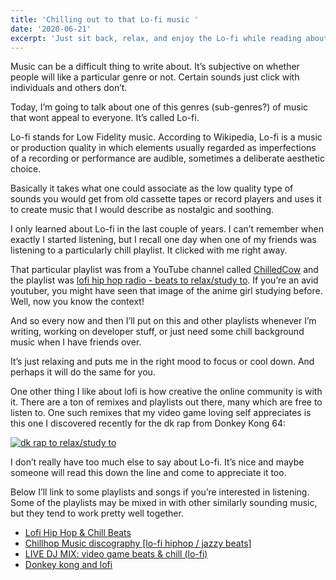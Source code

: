```yaml
---
title: 'Chilling out to that Lo-fi music '
date: '2020-06-21'
excerpt: 'Just sit back, relax, and enjoy the Lo-fi while reading about lo-fi music.'
---
```


Music can be a difficult thing to write about. It’s subjective on whether people will like a particular genre or not. Certain sounds just click with individuals and others don’t.

Today, I’m going to talk about one of this genres (sub-genres?) of music that wont appeal to everyone. It’s called Lo-fi.

Lo-fi stands for Low Fidelity music. According to Wikipedia, Lo-fi is a music or production quality in which elements usually regarded as imperfections of a recording or performance are audible, sometimes a deliberate aesthetic choice.

Basically it takes what one could associate as the low quality type of sounds you would get from old cassette tapes or record players and uses it to create music that I would describe as nostalgic and soothing.

I only learned about Lo-fi in the last couple of years. I can’t remember when exactly I started listening, but I recall one day when one of my friends was listening to a particularly chill playlist. It clicked with me right away.

That particular playlist was from a YouTube channel called [ChilledCow](https://www.youtube.com/channel/UCSJ4gkVC6NrvII8umztf0O) and the playlist was [lofi hip hop radio - beats to relax/study to](https://www.youtube.com/watch?v=5qap5aO4i9A). If you’re an avid youtuber, you might have seen that image of the anime girl studying before. Well, now you know the context!

And so every now and then I’ll put on this and other playlists whenever I’m writing, working on developer stuff, or just need some chill background music when I have friends over.

It’s just relaxing and puts me in the right mood to focus or cool down. And perhaps it will do the same for you.

One other thing I like about lofi is how creative the online community is with it. There are a ton of remixes and playlists out there, many which are free to listen to. One such remixes that my video game loving self appreciates is this one I discovered recently for the dk rap from Donkey Kong 64:

[![dk rap to relax/study to](https://img.youtube.com/vi/BYkW_B6OBvQ/0.jpg)](https://www.youtube.com/watch?v=BYkW_B6OBvQ)

I don’t really have too much else to say about Lo-fi. It’s nice and maybe someone will read this down the line and come to appreciate it too.

Below I’ll link to some playlists and songs if you’re interested in listening. Some of the playlists may be mixed in with other similarly sounding music, but they tend to work pretty well together.

- [Lofi Hip Hop & Chill Beats](https://open.spotify.com/playlist/4l1gy3h0r9BV5lMLGNT294?si=-VOcfZ_MSpeaOi1A_OzqUQ)
- [Chillhop Music discography [lo-fi hiphop / jazzy beats]](https://open.spotify.com/playlist/3k2cHRrJFgBkesKivMG9sF?si=dKR-JnEnTu-Gmy-vGCLacA)
- [LIVE DJ MIX: video game beats & chill (lo-fi)](https://www.youtube.com/watch?v=0xhkJIuJmFo)
- [Donkey kong and lofi](https://www.youtube.com/watch?v=J2EDX-a0TmU)
